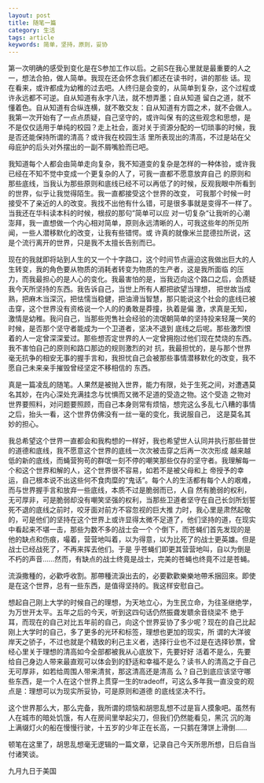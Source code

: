 ```yaml
---
layout: post
title: 随笔一篇
category: 生活
tags: article
keywords: 简单，坚持，原则，妥协
---
```


第一次明确的感受到变化是在S参加工作以后。之前S在我心里就是最重要的人之一，想法合拍，做人简单。我现在还会怀念我们都还在读书时，讲的那些
话。现在看来，或许都成为幼稚的过去吧。人终归是会变的，从简单到复杂，这个过程或许永远都不可逆。自从知道有永字八法，就不想弄墨；自从知道
留白之道，就不懂着色。自从知道有合纵连横，就不敢交友：自从知道有方圆之术，就不会做人。我第一次开始有了一点点质疑，自己坚守的，或许叫保
有的这些观念和思想，是不是仅仅适用于单纯的校园？走上社会，面对关于资源分配的一切琐事的时候，我是否还能保持所谓的清高？或许我在校园生活
里所表现出的清高，不过是站在父母庇护的后头对外摆出的一副不屑嘴脸而已吧。

我知道每个人都会由简单走向复杂，我不知道变的复杂是怎样的一种体验，或许我已经在不知不觉中变成一个更复杂的人了，可我一直都不愿意放弃自己
的原则和那些底线，当我认为那些原则和底线已经不可以再低了的时候，反观我眼中所看到的世界，似乎让我觉得陌生。我一直都接受这个世界的改变，
可我那个时候一时接受不了亲近的人的改变。我找不出他有什么错，可是很多事就是变得不一样了。当我还在华科读本科的时候，根叔的那句”简单可以应
对一切复杂“让我听的心潮澎拜，我一直想做一个内心相对简单，原则永远清晰的人，可我这些年的所见所闻，一些人潜移默化的改变，让我有些错愕。或
许真的就像米兰昆德拉所说，这是个流行离开的世界，只是我不太擅长告别而已。

现在的我就即将站到人生的又一个十字路口，这个时间节点逼迫这我做出巨大的人生转变，我的角色要从物质的消耗者转变为物质的生产者，这是我所面临
的压力，而我最担心的是人心的变化。我最害怕的是，当我迈向这个路口之后，会质疑我今天所坚持的东西。我告诉自己，当世上所有人都把欲望当理想，
把世故当成熟，把麻木当深沉，把怯懦当稳健，把油滑当智慧，那只能说这个社会的底线已被击穿，这个世界没有资格说一个人的的勇敢是莽撞，执着是偏
激，求真是无知，激情是幼稚。我问自己，当那些兜售社会经验的流氓朝简单的坚持投来轻蔑一笑的时候，是否那个坚守者能成为一个卫道者，坚决不退到
底线之后呢。那些激烈恨着的人一定曾深深爱过。那些想否定世界的人一定曾拥抱过他们现在焚烧的东西。我不害怕自己的原则和路口那边的规则激烈的对
抗，我最担忧的，是与那个世界毫无抗争的相安无事的握手言和，我担忧自己会被那些事情潜移默化的改变，我不愿自己未来亲手摧毁曾经坚定不移相信的
东西。

真是一篇凌乱的随笔。人果然是被抛入世界，能力有限，处于生死之间，对遭遇莫名其妙，在内心深处充满挂念与忧惧而又微不足道的受造之物。这个受造
之物对世界要照料，对问题要照顾，而自己本身则常有烦恼，想完这么多乱七八糟的事情之后，抬头一看，这个世界仿佛没有一丝一毫的变化，我说服自己，
这是莫名其妙的担心。

我总希望这个世界一直都会和我构想的一样好，我也希望世人认同并执行那些普世的道德和底线，我不愿意这个世界的底线一次次被击穿之后再一次次形成
越来越低的新的底线，而蝇营狗苟的群氓一刻不停的嘲笑那些仅存的坚守者。我理解每一个和这个世界和解的人，这个世界很不容易，如若不是被父母和上
帝授予的幸运，自己根本说不出这些何不食肉糜的“鬼话”。每个人的生活都有每个人的艰难，而与世界握手言和放弃一些底线，本质不过是脆弱而已，人自
然有脆弱的权利，无可厚非，可是脆弱却没有嘲笑坚强的权利，当那些卫道者坚守在自己长剑所划誓死不退的底线之前时，咬牙面对前方不容忽视的巨大推
力时，我心里是肃然起敬的，可是他们的坚持在这个世界上或许显得太微不足道了，他们坚持的道，在现实中看起来不堪一击，那些为数不多的战士会一个
个倒下，而苍蝇们首先发现的是他的缺点和伤痕，嘬着，营营地叫着，以为得意，以为比死了的战士更英雄。但是战士已经战死了，不再来挥去他们。于是
乎苍蝇们即更其营营地叫，自以为倒是不朽的声音......然而，有缺点的战士终竟是战士，完美的苍蝇也终竟不过是苍蝇。

流淚撒種的，必歡呼收割。那帶種流淚出去的，必要歡歡樂樂地帶禾捆回來。即使是在这个世界，总有一些东西，是值得坚持的。我这样安慰自己。

想起自己刚上大学的时候自己的理想，为天地立心，为生民立命，为往圣继绝学，为万世开太平。五年之后的今天，听到这四句话仍然振聋发聩余音绕梁不
绝于耳，而现在的自己对比五年前的自己，向这个世界妥协了多少呢？现在的自己比起刚上大学时的自己，多了更多的光环和标签，理想也更加的现实，所
谓的大洋彼岸天之骄子，不过也就是个精致的利己主义者，选择行业也不过是在选择钞票，曾经心里关于理想的清高如今全部都被我从心底放下，先要好好
活着不是么，先要给自己身边人带来最直观可以体会到的舒适和幸福不是么？读书人的清高之于自己无可厚非，如若给周围人带来清贫，那这清高还是清高
么？自己到底应该坚守哪些东西，是一个人在这个世界上贯穿一生的tradeoff，可这么多年我一直没变的观点是：理想可以为现实所妥协，可是原则和道德
的底线坚决不行。

这个世界那么大，那么完备，我所谓的烦恼和胡思乱想不过是盲人摸象吧。虽然有人在城市的暗处饥饿，有人在房间里举起尖刀，但我们仍然能看见，黑沉
沉的海上满缀灯火的船在慢慢行驶，十五岁的少年正在长高，一只鹅在薄饼上滑倒......

顿笔在这里了，胡思乱想毫无逻辑的一篇文章，记录自己今天所思所想，日后自当付诸笑谈。

九月九日于美国


